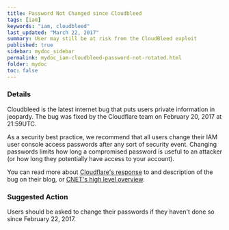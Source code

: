 ```yaml
---
title: Password Not Changed since Cloudbleed
tags: [iam]
keywords: "iam, cloudbleed"
last_updated: "March 22, 2017"
summary: User may still be at risk from the CloudBleed exploit
published: true
sidebar: mydoc_sidebar
permalink: mydoc_iam-cloudbleed-password-not-rotated.html
folder: mydoc
toc: false
---
```


### Details  
Cloudbleed is the latest internet bug that puts users private information in jeopardy. The bug was fixed by the Cloudflare team on February 20, 2017 at 21:59UTC.  

As a security best practice, we recommend that all users change their IAM user console access passwords after any sort of security event. Changing passwords limits how long a compromised password is useful to an attacker (or how long they potentially have access to your account).  

You can read more about [Cloudflare's response](https://blog.cloudflare.com/incident-report-on-memory-leak-caused-by-cloudflare-parser-bug/) to and description of the bug on their blog, or [CNET's high level overview](https://www.cnet.com/how-to/cloudbleed-bug-everything-you-need-to-know/).  

### Suggested Action  
Users should be asked to change their passwords if they haven't done so since February 22, 2017.  
